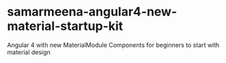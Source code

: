 # samarmeena-angular4-new-material-startup-kit
Angular 4 with new MaterialModule Components for beginners to start with material design
